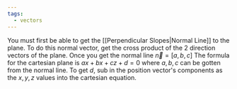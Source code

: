 ```yaml
---
tags:
  - vectors
---
```

You must first be able to get the [[Perpendicular Slopes|Normal Line]] to the plane.
To do this normal vector, get the cross product of the 2 direction vectors of the plane.
Once you get the normal line $\vec{n}=[a,b,c]$
The formula for the cartesian plane is
$ax+bx+cz+d=0$
where $a,b,c$ can be gotten from the normal line.
To get $d$, sub in the position vector's components as the $x,y,z$ values into the cartesian equation.
